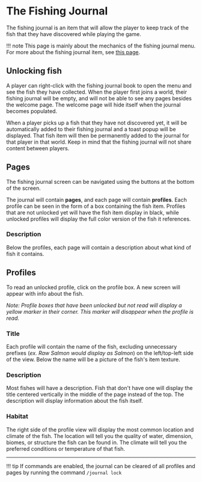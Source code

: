 # The Fishing Journal

The fishing journal is an item that will allow the player to keep track of the fish that they have discovered while playing the game.

!!! note
    This page is mainly about the mechanics of the fishing journal menu. For more about the fishing journal item, see [this page](/items/fishing-journal).

## Unlocking fish

A player can right-click with the fishing journal book to open the menu and see the fish they have collected. When the player first joins a world, their fishing journal will be empty, and will not be able to see any pages besides the welcome page. The welcome page will hide itself when the journal becomes populated.

When a player picks up a fish that they have not discovered yet, it will be automatically added to their fishing journal and a toast popup will be displayed. That fish item will then be permanently added to the journal for that player in that world. Keep in mind that the fishing journal will not share content between players.

## Pages

The fishing journal screen can be navigated using the buttons at the bottom of the screen.

The journal will contain **pages**, and each page will contain **profiles**. Each profile can be seen in the form of a box containing the fish item. Profiles that are not unlocked yet will have the fish item display in black, while unlocked profiles will display the full color version of the fish it references.

### Description

Below the profiles, each page will contain a description about what kind of fish it contains.

## Profiles

To read an unlocked profile, click on the profile box. A new screen will appear with info about the fish.

*Note: Profile boxes that have been unlocked but not read will display a yellow marker in their corner. This marker will disappear when the profile is read.*

### Title

Each profile will contain the name of the fish, excluding unnecessary prefixes (*ex. Raw Salmon would display as Salmon*) on the left/top-left side of the view. Below the name will be a picture of the fish's item texture.

### Description

Most fishes will have a description. Fish that don't have one will display the title centered vertically in the middle of the page instead of the top. The description will display information about the fish itself.

### Habitat

The right side of the profile view will display the most common location and climate of the fish. The location will tell you the quality of water, dimension, biomes, or structure the fish can be found in. The climate will tell you the preferred conditions or temperature of that fish.

---

!!! tip
    If commands are enabled, the journal can be cleared of all profiles and pages by running the command `/journal lock`